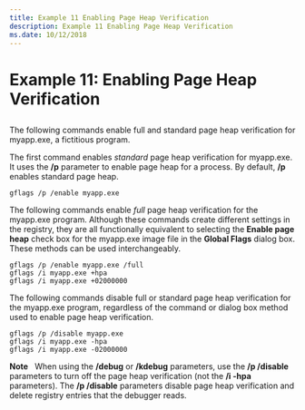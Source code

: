 ```yaml
---
title: Example 11 Enabling Page Heap Verification
description: Example 11 Enabling Page Heap Verification
ms.date: 10/12/2018
---
```


# Example 11: Enabling Page Heap Verification


## <span id="ddk_example_11___enabling_page_heap_verification_dtools"></span><span id="DDK_EXAMPLE_11___ENABLING_PAGE_HEAP_VERIFICATION_DTOOLS"></span>


The following commands enable full and standard page heap verification for myapp.exe, a fictitious program.

The first command enables *standard* page heap verification for myapp.exe. It uses the **/p** parameter to enable page heap for a process. By default, **/p** enables standard page heap.

```console
gflags /p /enable myapp.exe 
```

The following commands enable *full* page heap verification for the myapp.exe program. Although these commands create different settings in the registry, they are all functionally equivalent to selecting the **Enable page heap** check box for the myapp.exe image file in the **Global Flags** dialog box. These methods can be used interchangeably.

```console
gflags /p /enable myapp.exe /full
gflags /i myapp.exe +hpa
gflags /i myapp.exe +02000000
```

The following commands disable full or standard page heap verification for the myapp.exe program, regardless of the command or dialog box method used to enable page heap verification.

```console
gflags /p /disable myapp.exe
gflags /i myapp.exe -hpa
gflags /i myapp.exe -02000000
```

**Note**   When using the **/debug** or **/kdebug** parameters, use the **/p /disable** parameters to turn off the page heap verification (not the **/i -hpa** parameters). The **/p /disable** parameters disable page heap verification and delete registry entries that the debugger reads.

 

 

 





